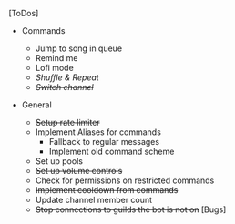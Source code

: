 [ToDos]
  - Commands
    * Jump to song in queue
    * Remind me
    * Lofi mode
    * *Shuffle & Repeat*
    * ~~*Switch channel*~~

  - General
    * ~~Setup rate limiter~~
    * Implement Aliases for commands
      * Fallback to regular messages
      * Implement old command scheme
    * Set up pools
    * ~~Set up volume controls~~
    * Check for permissions on restricted commands
    * ~~Implement cooldown from commands~~
    * Update channel member count
    * ~~Stop connections to guilds the bot is not on~~
[Bugs]